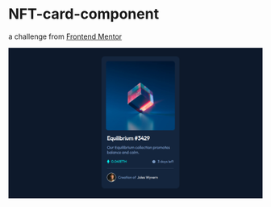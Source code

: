 # NFT-card-component
a challenge from [Frontend Mentor](https://www.frontendmentor.io/challenges/nft-preview-card-component-SbdUL_w0U)

![NFT card](/images/screenshot.png?raw=true)

